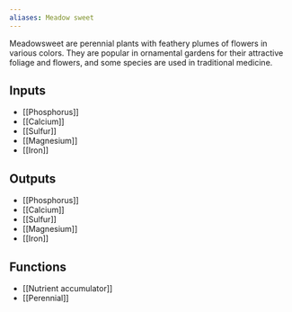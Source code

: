 ```yaml
---
aliases: Meadow sweet
---
```

Meadowsweet are perennial plants with feathery plumes of flowers in various colors. They are popular in ornamental gardens for their attractive foliage and flowers, and some species are used in traditional medicine.
## Inputs
- [[Phosphorus]]
- [[Calcium]]
- [[Sulfur]]
- [[Magnesium]] 
- [[Iron]]

## Outputs
- [[Phosphorus]]
- [[Calcium]]
- [[Sulfur]]
- [[Magnesium]] 
- [[Iron]]

## Functions
- [[Nutrient accumulator]]
- [[Perennial]]
